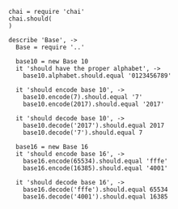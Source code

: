     chai = require 'chai'
    chai.should(
    )

    describe 'Base', ->
      Base = require '..'

      base10 = new Base 10
      it 'should have the proper alphabet', ->
        base10.alphabet.should.equal '0123456789'

      it 'should encode base 10', ->
        base10.encode(7).should.equal '7'
        base10.encode(2017).should.equal '2017'

      it 'should decode base 10', ->
        base10.decode('2017').should.equal 2017
        base10.decode('7').should.equal 7

      base16 = new Base 16
      it 'should encode base 16', ->
        base16.encode(65534).should.equal 'fffe'
        base16.encode(16385).should.equal '4001'

      it 'should decode base 16', ->
        base16.decode('fffe').should.equal 65534
        base16.decode('4001').should.equal 16385



